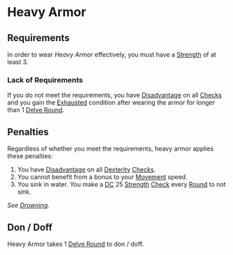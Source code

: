 # Heavy Armor

## Requirements

In order to wear *Heavy Armor* effectively, you must have a [Strength](../../Player%20Characters/The%20Ability%20Scores/Strength.md) of at least 3.

### Lack of Requirements

If you do not meet the requirements, you have [Disadvantage](../../Game%20Procedures/Die%20Rolling%20Mechanics/Disadvantage.md) on all [Checks](../../Game%20Procedures/Core%20Procedures/Check.md) and you gain the [Exhausted](../../Game%20Procedures/Conditions/Exhausted.md) condition after wearing the armor for longer than 1 [Delve Round](../../Game%20Procedures/Core%20Procedures/Round.md#Delve%20Round).

## Penalties

Regardless of whether you meet the requirements, heavy armor applies these penalties:

1. You have [Disadvantage](../../Game%20Procedures/Die%20Rolling%20Mechanics/Disadvantage.md) on all [Dexterity](../../Player%20Characters/The%20Ability%20Scores/Dexterity.md) [Checks](../../Game%20Procedures/Core%20Procedures/Check.md).
2. You cannot benefit from a bonus to your [Movement](../../Game%20Procedures/Combat/Movement.md) speed.
3. You sink in water. You make a [DC](../../Game%20Procedures/Core%20Procedures/DC.md) 25 [Strength](../../Player%20Characters/The%20Ability%20Scores/Strength.md) [Check](../../Game%20Procedures/Core%20Procedures/Check.md) every [Round](../../Game%20Procedures/Core%20Procedures/Round.md) to not sink.

*See [Drowning](../../Game%20Procedures/Hazards/Environmental%20Hazards.md#Drowning).*

## Don / Doff

Heavy Armor takes 1 [Delve Round](../../Game%20Procedures/Core%20Procedures/Round.md#Delve%20Round) to don / doff.
